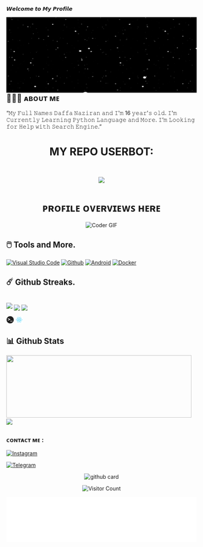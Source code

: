 𝙒𝙚𝙡𝙘𝙤𝙢𝙚 𝙩𝙤 𝙈𝙮 𝙋𝙧𝙤𝙛𝙞𝙡𝙚
<!-- Footer -->
<div align="left">
<img alt="DAPA" height="200" width="100%" src="https://github.com/Daffansaa/Daffansaa/raw/DAPA/Profile/Daffansaa[1].gif" width="200" height="140" align="right">
<br />

<h2 align="left">👨🏻‍💻 ᴀʙᴏᴜᴛ ᴍᴇ </h2>
“𝙼𝚢 𝙵𝚞𝚕𝚕 𝙽𝚊𝚖𝚎𝚜 𝙳𝚊𝚏𝚏𝚊 𝙽𝚊𝚣𝚒𝚛𝚊𝚗 𝚊𝚗𝚍 𝙸'𝚖 16 𝚢𝚎𝚊𝚛'𝚜 𝚘𝚕𝚍.
𝙸'𝚖 𝙲𝚞𝚛𝚛𝚎𝚗𝚝𝚕𝚢 𝙻𝚎𝚊𝚛𝚗𝚒𝚗𝚐 𝙿𝚢𝚝𝚑𝚘𝚗 𝙻𝚊𝚗𝚐𝚞𝚊𝚐𝚎 𝚊𝚗𝚍 𝙼𝚘𝚛𝚎.
𝙸’𝚖 𝙻𝚘𝚘𝚔𝚒𝚗𝚐 𝚏𝚘𝚛 𝙷𝚎𝚕𝚙 𝚠𝚒𝚝𝚑 𝚂𝚎𝚊𝚛𝚌𝚑 𝙴𝚗𝚐𝚒𝚗𝚎.”

## <h1 align="center"> MY REPO USERBOT:

# <h1 align="center">[<img src="https://media0.giphy.com/media/du3J3cXyzhj75IOgvA/giphy.gif">](https://github.com/Daffansaa/DAPA-UBOT)


### <h1 align="center"> ᴘʀᴏꜰɪʟᴇ ᴏᴠᴇʀᴠɪᴇᴡꜱ ʜᴇʀᴇ
</h1>
<p align="center">
    <abc>
    <img src="https://media.giphy.com/media/SWoSkN6DxTszqIKEqv/giphy.gif" alt="Coder GIF" width="500">
    </abc>
</h1>

## 🖱️ Tools and More.
<a href="#"><img alt="Visual Studio Code" src="https://img.shields.io/badge/-Visual%20Studio%20Code-23A9F2?style=flat-square&logo=Visual%20Studio%20Code&logoColor=white"/></a>
<a href="#"><img alt="Github" src="https://img.shields.io/badge/-Github-181717?style=flat-square&logo=GitHub&logoColor=white"/></a>
<a href="#"><img alt="Android" src="https://img.shields.io/badge/Android-3DDC84?logo=android&logoColor=white"></a>
<a href="#"><img alt="Docker" src="https://img.shields.io/badge/Docker-2CA5E0?style=flat-square&logo=docker&logoColor=white"></a>
	
## ☄️ Github Streaks.

  <br />
  <img height="180em" src="https://github-readme-streak-stats.herokuapp.com/?user=Daffansaa&hide_border=true" />
  <img align="center" src="https://github-profile-trophy.vercel.app/?username=Daffansaa&theme=juicyfresh&no-frame=true&row=1&&margin-w=20&no-bg=true"/>
  <img align="center" src="https://github-profile-trophy.vercel.app/?username=Daffansaa&theme=juicyfresh&no-frame=true&row=1&&margin-w=20&no-bg=true"/>



<code><img height="20" src="https://raw.githubusercontent.com/github/explore/80688e429a7d4ef2fca1e82350fe8e3517d3494d/topics/terminal/terminal.png"></code>
<code><img height="20" src="https://raw.githubusercontent.com/github/explore/80688e429a7d4ef2fca1e82350fe8e3517d3494d/topics/react/react.png"></code>

## 📊 Github Stats
<img align="left" width="490" height="165" src="https://github-readme-stats.vercel.app/api?username=Daffansaa&show_icons=true&hide_border=false&line_height=20&title_color=f69673&icon_color=1b93c9&show_owner=true"/>
<a href="https://github.com/Daffansaa"> <img align="center" src="https://github-readme-stats.vercel.app/api/top-langs/?username=Daffansaa&layout=compact&theme=white" /></a>

## <h3 align="left"> ᴄᴏɴᴛᴀᴄᴛ ᴍᴇ : </h3>
<p align="left"> <a href="https://instagram.com/Daffansaa" target="_blank"> <img src="https://img.shields.io/badge/Instagram-%23E4405F.svg?&style=for-the-badge&logo=Instagram&logoColor=white&color=071A2C" alt="Instagram"/></a> </p>
<p align="left"> <a href="https://t.me/MadBoyys" target="_blank"> <img src="https://img.shields.io/badge/Telegram-%23E4405F.svg?&style=for-the-badge&logo=Telegram&logoColor=white&color=071A2C" alt="Telegram"/></a> </p>


</details>

<div align="center">

![github card](https://github-readme-stats.vercel.app/api/pin/?username=Daffansaa&repo=DAPA-UBOT&theme=dark)	
	
<!-- Footer -->


![Visitor Count](https://profile-counter.glitch.me/Daffansaa/count.svg)
    
<img height="120" alt="Thanks For Visiting Me" width="100%" src="https://raw.githubusercontent.com/Daffansaa/Daffansaa/DAPA/Profile/marquee.svg" />
<br />
</div>

